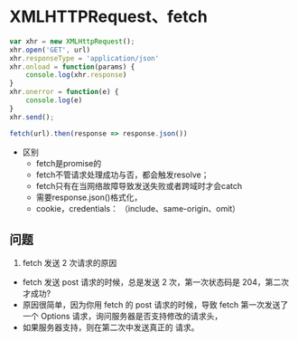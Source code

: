 
# XMLHTTPRequest、fetch
```js
var xhr = new XMLHttpRequest();
xhr.open('GET', url)
xhr.responseType = 'application/json'
xhr.onload = function(params) {
	console.log(xhr.response)
}
xhr.onerror = function(e) {
	console.log(e)
}
xhr.send();

fetch(url).then(response => response.json())
```
- 区别
  - fetch是promise的
  - fetch不管请求处理成功与否，都会触发resolve；
  - fetch只有在当网络故障导致发送失败或者跨域时才会catch
  - 需要response.json()格式化，
  - cookie，credentials： （include、same-origin、omit）

## 问题
1. fetch 发送 2 次请求的原因
- fetch 发送 post 请求的时候，总是发送 2 次，第一次状态码是 204，第二次才成功? 
- 原因很简单，因为你用 fetch 的 post 请求的时候，导致 fetch 第一次发送了一个 Options 请求，询问服务器是否支持修改的请求头，
- 如果服务器支持，则在第二次中发送真正的 请求。

